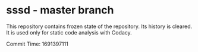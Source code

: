 # sssd - master branch

This repository contains frozen state of the repository.
Its history is cleared. It is used only for static code
analysis with Codacy.

Commit Time: 1691397111